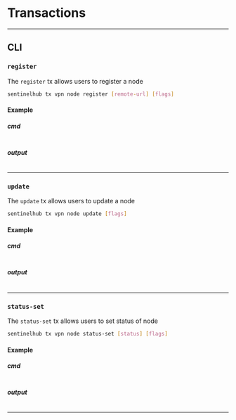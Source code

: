 # Transactions
---

## CLI

### `register`
The `register` tx allows users to register a node
```bash
sentinelhub tx vpn node register [remote-url] [flags]
```
#### Example
##### cmd
```bash
```

##### output
```bash
```  

---

### `update`
The `update` tx allows users to update a node
```bash
sentinelhub tx vpn node update [flags]
```
#### Example
##### cmd
```bash
```

##### output
```bash
```  

---

### `status-set`
The `status-set` tx allows users to set status of node
```bash
sentinelhub tx vpn node status-set [status] [flags]
```
#### Example
##### cmd
```bash
```

##### output
```bash
```  

---